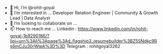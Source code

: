 - 👋 Hi, I’m @rohit-goyal
- 👀 I’m interested in ... Developer Relation Engineer | Community & Growth Lead | Data Analyst
- 💞️ I’m looking to collaborate on ...
- 📫 How to reach me ...
          Linkedin : https://www.linkedin.com/in/rohit-goyal-1b9290186/?lipi=urn%3Ali%3Apage%3Ad_flagship3_resumebuilder%3BZ5SNdkc9Rs6mCJu30rWteA%3D%3D
                    Telegram : rohitgoyal3262

<!---
rohit-goyal/rohit-goyal is a ✨ special ✨ repository because its `README.md` (this file) appears on your GitHub profile.
You can click the Preview link to take a look at your changes.
--->
